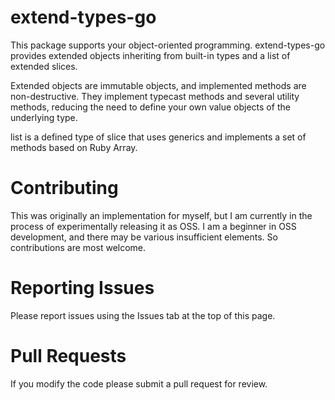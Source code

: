 # extend-types-go
This package supports your object-oriented programming.
extend-types-go provides extended objects inheriting from built-in types and a list of extended slices.

Extended objects are immutable objects, and implemented methods are non-destructive.
They implement typecast methods and several utility methods, reducing the need to define your own value objects of the underlying type.

list is a defined type of slice that uses generics and implements a set of methods based on Ruby Array.

# Contributing
This was originally an implementation for myself, but I am currently in the process of experimentally releasing it as OSS.
I am a beginner in OSS development, and there may be various insufficient elements.
So contributions are most welcome.

# Reporting Issues
Please report issues using the Issues tab at the top of this page.

# Pull Requests
If you modify the code please submit a pull request for review.
